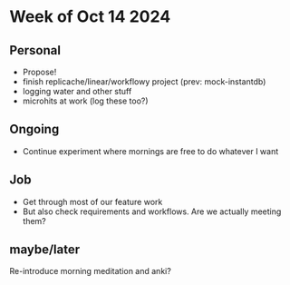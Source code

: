 # Week of Oct 14 2024

## Personal
- Propose!
- finish replicache/linear/workflowy project (prev: mock-instantdb)
- logging water and other stuff
- microhits at work (log these too?)

## Ongoing
- Continue experiment where mornings are free to do whatever I want

## Job
- Get through most of our feature work
- But also check requirements and workflows. Are we actually meeting them?

## maybe/later
Re-introduce morning meditation and anki?